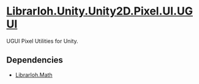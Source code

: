 # [LibrarIoh.Unity.Unity2D.Pixel.UI.UGUI](https://github.com/SorceryStory/LibrarIoh.Unity.Unity2D.Pixel.UI.UGUI)

UGUI Pixel Utilities for Unity.

## Dependencies

- [LibrarIoh.Math](https://github.com/SorceryStory/LibrarIoh.Math)
